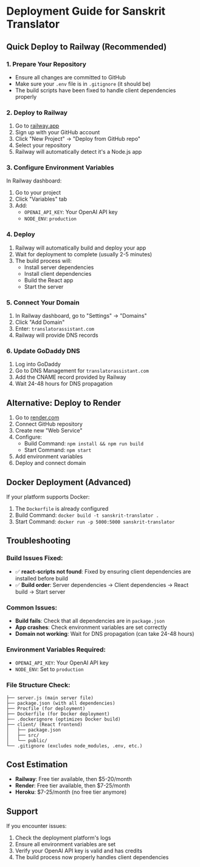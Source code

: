 # Deployment Guide for Sanskrit Translator

## Quick Deploy to Railway (Recommended)

### 1. Prepare Your Repository
- Ensure all changes are committed to GitHub
- Make sure your `.env` file is in `.gitignore` (it should be)
- The build scripts have been fixed to handle client dependencies properly

### 2. Deploy to Railway
1. Go to [railway.app](https://railway.app)
2. Sign up with your GitHub account
3. Click "New Project" → "Deploy from GitHub repo"
4. Select your repository
5. Railway will automatically detect it's a Node.js app

### 3. Configure Environment Variables
In Railway dashboard:
1. Go to your project
2. Click "Variables" tab
3. Add:
   - `OPENAI_API_KEY`: Your OpenAI API key
   - `NODE_ENV`: `production`

### 4. Deploy
1. Railway will automatically build and deploy your app
2. Wait for deployment to complete (usually 2-5 minutes)
3. The build process will:
   - Install server dependencies
   - Install client dependencies
   - Build the React app
   - Start the server

### 5. Connect Your Domain
1. In Railway dashboard, go to "Settings" → "Domains"
2. Click "Add Domain"
3. Enter: `translatorassistant.com`
4. Railway will provide DNS records

### 6. Update GoDaddy DNS
1. Log into GoDaddy
2. Go to DNS Management for `translatorassistant.com`
3. Add the CNAME record provided by Railway
4. Wait 24-48 hours for DNS propagation

## Alternative: Deploy to Render

1. Go to [render.com](https://render.com)
2. Connect GitHub repository
3. Create new "Web Service"
4. Configure:
   - Build Command: `npm install && npm run build`
   - Start Command: `npm start`
5. Add environment variables
6. Deploy and connect domain

## Docker Deployment (Advanced)

If your platform supports Docker:

1. The `Dockerfile` is already configured
2. Build Command: `docker build -t sanskrit-translator .`
3. Start Command: `docker run -p 5000:5000 sanskrit-translator`

## Troubleshooting

### Build Issues Fixed:
- ✅ **react-scripts not found**: Fixed by ensuring client dependencies are installed before build
- ✅ **Build order**: Server dependencies → Client dependencies → React build → Start server

### Common Issues:
- **Build fails**: Check that all dependencies are in `package.json`
- **App crashes**: Check environment variables are set correctly
- **Domain not working**: Wait for DNS propagation (can take 24-48 hours)

### Environment Variables Required:
- `OPENAI_API_KEY`: Your OpenAI API key
- `NODE_ENV`: Set to `production`

### File Structure Check:
```
├── server.js (main server file)
├── package.json (with all dependencies)
├── Procfile (for deployment)
├── Dockerfile (for Docker deployment)
├── .dockerignore (optimizes Docker build)
├── client/ (React frontend)
│   ├── package.json
│   ├── src/
│   └── public/
└── .gitignore (excludes node_modules, .env, etc.)
```

## Cost Estimation
- **Railway**: Free tier available, then $5-20/month
- **Render**: Free tier available, then $7-25/month
- **Heroku**: $7-25/month (no free tier anymore)

## Support
If you encounter issues:
1. Check the deployment platform's logs
2. Ensure all environment variables are set
3. Verify your OpenAI API key is valid and has credits
4. The build process now properly handles client dependencies 